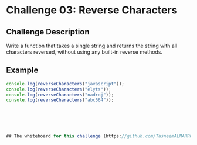 # Challenge 03: Reverse Characters

## Challenge Description
Write a function that takes a single string and returns the string with all characters reversed, without using any built-in reverse methods.

## Example
```js
console.log(reverseCharacters("javascript")); 
console.log(reverseCharacters("elyts"));      
console.log(reverseCharacters("nadroj"));    
console.log(reverseCharacters("abc564"));






## The whiteboard for this challenge (https://github.com/TasneemALMAHROUQ/challenges-and-data-structures/blob/main/whiteboard-challenges/Reverse-Characters.png)

